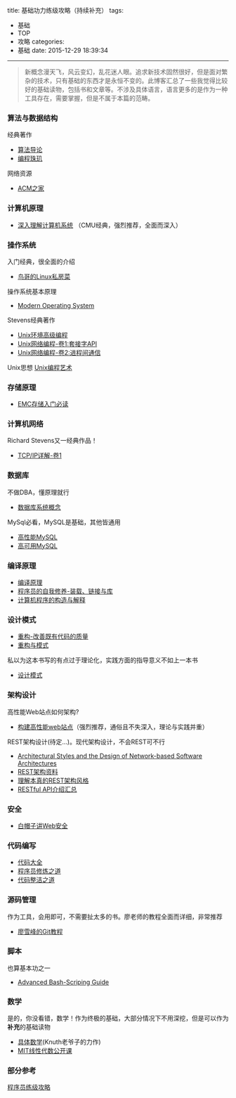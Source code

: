 title: 基础功力练级攻略（持续补充）
tags:
  - 基础
  - TOP
  - 攻略
categories:
  - 基础
date: 2015-12-29 18:39:34
---


>新概念漫天飞，风云变幻，乱花迷人眼。追求新技术固然很好，但是面对繁杂的技术，只有基础的东西才是永恒不变的。此博客汇总了一些我觉得比较好的基础读物，包括书和文章等。不涉及具体语言，语言更多的是作为一种工具存在，需要掌握，但是不属于本篇的范畴。

<!--more-->

### 算法与数据结构
经典著作
- [算法导论](https://book.douban.com/subject/20432061/)
- [编程珠玑](https://book.douban.com/subject/3227098/)

网络资源
- [ACM之家](http://www.acmerblog.com/)


### 计算机原理
- [深入理解计算机系统](https://book.douban.com/subject/5333562/) （CMU经典，强烈推荐，全面而深入）

### 操作系统
入门经典，很全面的介绍
- [鸟哥的Linux私房菜](https://book.douban.com/subject/4889838/)

操作系统基本原理
- [Modern Operating System](http://book.douban.com/subject/3017583/)

Stevens经典著作
- [Unix环境高级编程](https://book.douban.com/subject/1788421/)
- [Unix网络编程-卷1:套接字API](https://book.douban.com/subject/4859464/)
- [Unix网络编程-卷2:进程间通信](https://book.douban.com/subject/4886882/)

Unix思想
[Unix编程艺术](https://book.douban.com/subject/5387401/)

### 存储原理
- [EMC存储入门必读](https://community.emc.com/thread/176852)

### 计算机网络
Richard Stevens又一经典作品！
- [TCP/IP详解-卷1](https://book.douban.com/subject/1088054/)

### 数据库
不做DBA，懂原理就行
- [数据库系统概念](http://book.douban.com/subject/10548379/)

MySql必看，MySQL是基础，其他皆通用
- [高性能MySQL](http://book.douban.com/subject/4241826/)
- [高可用MySQL](http://book.douban.com/subject/6847455/)

### 编译原理
- [编译原理](https://book.douban.com/subject/3296317/)
- [程序员的自我修养-装载、链接与库](https://read.douban.com/ebook/1637944/)
- [计算机程序的构造与解释](https://book.douban.com/subject/1148282/)

### 设计模式
- [重构-改善既有代码的质量](https://book.douban.com/subject/4262627/)
- [重构与模式](http://book.douban.com/subject/1917706/)

私以为这本书写的有点过于理论化，实践方面的指导意义不如上一本书
- [设计模式](https://book.douban.com/subject/1052241/)


### 架构设计
高性能Web站点如何架构?
- [构建高性能web站点](https://book.douban.com/subject/3924175/)（强烈推荐，通俗且不失深入，理论与实践并重）

REST架构设计(待定...)。现代架构设计，不会REST可不行
- [Architectural Styles and the Design of Network-based Software Architectures](https://mysql-udf-http.googlecode.com/files/REST_cn.pdf
)
- [REST架构资料](http://www.jianshu.com/p/ee8059f3e097)
- [理解本真的REST架构风格](http://www.infoq.com/cn/articles/understanding-restful-style)
- [RESTful API介绍汇总](http://paranoidq.github.io/2016/01/05/restful-api-resources-list/)

### 安全
- [白帽子讲Web安全](https://book.douban.com/subject/10546925/)

### 代码编写
- [代码大全](https://book.douban.com/subject/1477390/)
- [程序员修炼之道](https://book.douban.com/subject/5387402/)
- [代码整洁之道](http://book.douban.com/subject/4199741/)

### 源码管理
作为工具，会用即可，不需要扯太多的书。廖老师的教程全面而详细，非常推荐
- [廖雪峰的Git教程](http://www.liaoxuefeng.com/wiki/0013739516305929606dd18361248578c67b8067c8c017b000)

### 脚本
也算基本功之一
- [Advanced Bash-Scriping Guide](http://www.tldp.org/LDP/abs/html/)

### 数学
是的，你没看错，数学！作为终极的基础，大部分情况下不用深挖，但是可以作为**补充**的基础读物

- [具体数学](https://book.douban.com/subject/21323941/)(Knuth老爷子的力作)
- [MIT线性代数公开课](http://open.163.com/special/opencourse/daishu.html)


### 部分参考
[程序员练级攻略](http://www.360doc.com/content/13/0407/09/919053_276618745.shtml)


